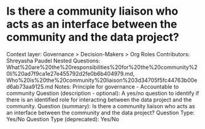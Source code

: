 # Is there a community liaison who acts as an interface between the community and the data project?

Context layer: Governance > Decision-Makers > Org Roles
Contributors: Shreyasha Paudel
Nested Questions: What%20are%20the%20responsibilities%20for%20the%20community%20li%20ad7f9ca1e27e455792d2fe0b6b404979.md, Who%20is%20the%20community%20liaison%203d34705f5fc44763b00ed6ab73aa9125.md
Notes: Principle for governance - Accountable to community
Question (description - optional): A yes/no question to identify if there is an identified role for interacting between the data project and the community.
Question (summary): Is there a community liaison who acts as an interface between the community and the data project?
Question Type: Yes/No
Question Type (deprecated): Yes/No